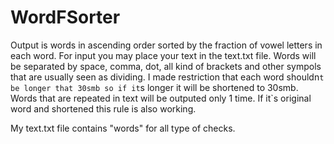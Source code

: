 # WordFSorter

Output is words in ascending order sorted by the fraction of vowel letters in each word.
For input you may place your text in the text.txt file. 
Words will be separated by space, comma, dot, all kind of brackets and other sympols that are usually seen as dividing.
I made restriction that each word shouldn`t be longer that 30smb so if it`s longer it will be shortened to 30smb.
Words that are repeated in text will be outputed only 1 time. If it`s original word and shortened this rule is also working.

My text.txt file contains "words" for all type of checks.
